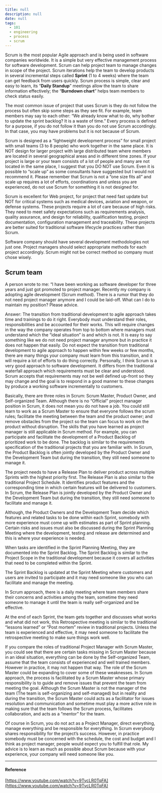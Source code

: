 ```yaml
---
title: null
description: null
date: null
tags:
  - 101
  - engineering
  - process
  - scrum
---
```


Scrum is the most popular Agile approach and is being used in software companies worldwide. It is a simple but very effective management process for software development. Scrum can help project team to manage changes in scope of the project. Scrum iterations help the team to develop products in several incremental steps called **Sprint** (1 to 4 weeks) where the team can get feedback from users quickly. Scrum process is simple, clear and easy to learn, its “**Daily Standup**” meetings allow the team to share information effectively; the “**Burndown chart**” helps team members to check status easily.

The most common issue of project that uses Scrum is they do not follow the process but often skip some steps as they see fit. For example, team members may say to each other: “We already know what to do, why bother to update the sprint backlog? It is a waste of time.” Every process is defined for a purpose, if you do not follow it than you do not use Scrum accordingly. In that case, you may have problems but it is not because of Scrum.

Scrum is designed as a “lightweight development process” for small project with small teams (3 to 8 people) who work together in the same place. It is NOT design for larger project with large distributed team where members are located in several geographical areas and in different time zones. If your project is large or your team consists of a lot of people and many are not located in the same place, I suggest that you DO NOT use Scrum. Even it is possible to “scale up” as some consultants have suggested but I would not recommend it. Please remember that Scrum is not a “one size fits all” and scale up requires a lot of efforts, coordinations and unless you are experienced, do not use Scrum for something it is not designed for.

Scrum is excellent for Web project, for project that need fast update but NOT for critical systems such as medical devices, aviation and weapon, or defense systems. These projects require a lot of care because of high risks. They need to meet safety expectations such as requirements analysis, quality assurance, and design for reliability, qualification testing, project documentation, configuration management and traceability. These projects are better suited for traditional software lifecycle practices rather than Scrum.

Software company should have several development methodologies not just one. Project managers should select appropriate methods for each project accordingly. Scrum might not be correct method so company must chose wisely.

## Scrum team

A person wrote to me: “I have been working as software developer for three years and just got promoted to project manager. Recently my company is adopting agile development (Scrum method). There is a rumor that they do not need project manager anymore and I could be laid-off. What can I do to maintain my position? Please advice.

Answer: The transition from traditional development to agile approach takes time and trainings to do it right. Everybody must understand their roles, responsibilities and be accounted for their works. This will require changes in the way the company operates from top to bottom where managers must understand which the “ideal situation” is and which is not. It is easy to say something like we do not need project manager anymore but in practice it does not happen that easily. Do not expect the transition from traditional development to agile approach to happen within few weeks or few months, there are many things your company must learn from this transition, and it will require a lot of efforts to do thing correctly. Personally, I think Scrum is a very good approach to software development. It differs from the traditional waterfall approach which requirements must be clear and understood. Scrum accepts that requirements may not be well defined up-front so they may change and the goal is to respond in a good manner to these changes by produce a working software incrementally to customers.

Basically, there are three roles in Scrum: Scrum Master, Product Owner, and Self-organized Team. Although there is no “Official” project manager position in Scrum, it does not mean you do not have a job. You could still learn to work as a Scrum Master to ensure that everyone follows the scrum rules; facilitate the meeting between the team and the product owner; and remove obstacles from the project so the team can focus to work on the product without disruption. The skills that you have learned as project manager is still applicable in Scrum method. For example, you can participate and facilitate the development of a Product Backlog of prioritized work to be done. The backlog is similar to the requirements specification of the traditional projects that you are familiar with. In Scrum, the Product Backlog is often jointly developed by the Product Owner and the Development Team but during the transition, they still need someone to manage it.

The project needs to have a Release Plan to deliver product across multiple Sprints with the highest priority first. The Release Plan is also similar to the traditional Project Schedule. It identifies product features and the corresponding time in which certain features will be delivered to customers. In Scrum, the Release Plan is jointly developed by the Product Owner and the Development Team but during the transition, they still need someone to facilitate and manage it.

Although, the Product Owners and the Development Team decide which features and related tasks to be done within each Sprint, somebody with more experience must come up with estimates as part of Sprint planning. Certain risks and issues must also be discussed during the Sprint Planning Meeting where the development, testing and release are determined and this is where your experience is needed.

When tasks are identified in the Sprint Planning Meeting, they are documented into the Sprint Backlog. The Sprint Backlog is similar to the Project Scope in the traditional development because it covers all activities that need to be completed within the Sprint.

The Sprint Backlog is updated at the Sprint Meeting where customers and users are invited to participate and it may need someone like you who can facilitate and manage the meeting.

In Scrum approach, there is a daily meeting where team members share their concerns and activities among the team, sometime they need someone to manage it until the team is really self-organized and be effective.

At the end of each Sprint, the team gets together and discusses what works and what did not work, this Retrospective meeting is similar to the traditional “lessons learned” or “Post mortem” review in traditional projects. Unless the team is experienced and effective, it may need someone to facilitate the retrospective meeting to make sure things work well.

If you compare the roles of traditional Project Manager with Scrum Master, you could see that there are certain tasks missing in Scrum Master because in an ideal situation, everything can be done by the Self-organized Team, assume that the team consists of experienced and well trained members. However in practice, it may not happen that way. The role of the Scrum Master could be expanding to cover some of these weaknesses. In Scrum approach, the process is facilitated by a Scrum Master whose primary responsibility is to guide and remove issues that prevent the team from meeting the goal. Although the Scrum Master is not the manager of the team (The team is self-organizing and self-managed) but in reality and during the transition, the Scrum Master could acts as a facilitator for issues resolution and communication and sometime must play a more active role in making sure that the team follows the Scrum process, facilitates collaboration, and acts as a “mentor” for the team.

Of course in Scrum, you do not act as a Project Manager, direct everything, manage everything and be responsible for everything. In Scrum everybody shares responsibility for the project’s success. However, in practice somebody must be concerned with the schedule, the cost and budget and I think as project manager, people would expect you to fulfill that role. My advice is to learn as much as possible about Scrum because with your experience, your company will need someone like you.

---

#### Reference

[https://www.youtube.com/watch?v=9TycLR0TqFA](https://www.youtube.com/watch?v=9TycLR0TqFA)
